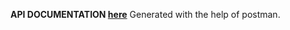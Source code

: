 **API DOCUMENTATION [here](https://documenter.getpostman.com/view/20531202/UzXVsZCj)**
Generated with the help of postman.

